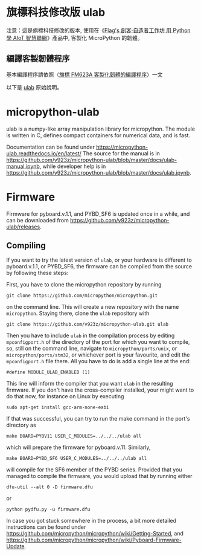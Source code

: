 # 旗標科技修改版 ulab

注意：這是旗標科技修改的版本, 使用在《[Flag's 創客‧自造者工作坊 用 Python 學 AIoT 智慧聯網](https://www.flag.com.tw/books/product/FM623A)》產品中, 客製化 MicroPython 的韌體。

## 編譯客製韌體程序

基本編譯程序請依照〈[旗標 FM623A 客製化韌體的編譯程序](https://hackmd.io/@flagmaker/BklDL0lbt)〉一文

以下是 [ulab](https://github.com/v923z/micropython-ulab) 原始說明。

# micropython-ulab

ulab is a numpy-like array manipulation library for micropython. 
The module is written in C, defines compact containers for numerical 
data, and is fast. 

Documentation can be found under https://micropython-ulab.readthedocs.io/en/latest/
The source for the manual is in https://github.com/v923z/micropython-ulab/blob/master/docs/ulab-manual.ipynb,
while developer help is in https://github.com/v923z/micropython-ulab/blob/master/docs/ulab.ipynb.

# Firmware

Firmware for pyboard.v.1.1, and PYBD_SF6 is updated once in a while, and can be downloaded 
from https://github.com/v923z/micropython-ulab/releases.

## Compiling

If you want to try the latest version of `ulab`, or your hardware is 
different to pyboard.v.1.1, or PYBD_SF6, the firmware can be compiled 
from the source by following these steps:

First, you have to clone the micropython repository by running 

```
git clone https://github.com/micropython/micropython.git
```
on the command line. This will create a new repository with the name `micropython`. Staying there, clone the `ulab` repository with 

```
git clone https://github.com/v923z/micropython-ulab.git ulab
```

Then you have to include `ulab` in the compilation process by editing `mpconfigport.h` of the directory of the port for which you want to compile, so, still on the command line, navigate to `micropython/ports/unix`, or `micropython/ports/stm32`, or whichever port is your favourite, and edit the `mpconfigport.h` file there. All you have to do is add a single line at the end: 

```
#define MODULE_ULAB_ENABLED (1)
```

This line will inform the compiler that you want `ulab` in the resulting firmware. If you don't have the cross-compiler installed, your might want to do that now, for instance on Linux by executing 

```
sudo apt-get install gcc-arm-none-eabi
```
If that was successful, you can try to run the make command in the port's directory as 
```
make BOARD=PYBV11 USER_C_MODULES=../../../ulab all
```
which will prepare the firmware for pyboard.v.11. Similarly, 
```
make BOARD=PYBD_SF6 USER_C_MODULES=../../../ulab all
```
will compile for the SF6 member of the PYBD series. Provided that you managed to compile the firmware, you would upload that by running
either
```
dfu-util --alt 0 -D firmware.dfu
```
or 
```
python pydfu.py -u firmware.dfu
```

In case you got stuck somewhere in the process, a bit more detailed instructions can be found under https://github.com/micropython/micropython/wiki/Getting-Started, and https://github.com/micropython/micropython/wiki/Pyboard-Firmware-Update.
